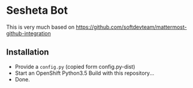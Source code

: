 # Sesheta Bot

This is very much based on https://github.com/softdevteam/mattermost-github-integration

## Installation

* Provide a `config.py` (copied form config.py-dist)
* Start an OpenShift Python3.5 Build with this repository...
* Done.
